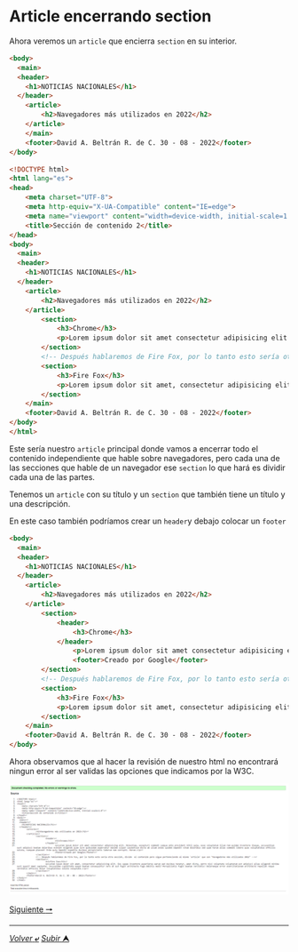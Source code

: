 # Article encerrando section

Ahora veremos un `article` que encierra `section` en su interior.

~~~html
<body>
  <main>
  <header>
    <h1>NOTICIAS NACIONALES</h1>
  </header>
	<article>
		<h2>Navegadores más utilizados en 2022</h2>
	</article>
	</main>
	<footer>David A. Beltrán R. de C. 30 - 08 - 2022</footer>
</body>
~~~

~~~html
<!DOCTYPE html>
<html lang="es">
<head>
    <meta charset="UTF-8">
    <meta http-equiv="X-UA-Compatible" content="IE=edge">
    <meta name="viewport" content="width=device-width, initial-scale=1.0">
    <title>Sección de contenido 2</title>
</head>
<body>
  <main>
  <header>
    <h1>NOTICIAS NACIONALES</h1>
  </header>
	<article>
		<h2>Navegadores más utilizados en 2022</h2>
	</article>
		<section>
			<h3>Chrome</h3>
			<p>Lorem ipsum dolor sit amet consectetur adipisicing elit. Molestiae, excepturi commodi cumque odio provident nihil quia, esse voluptatum illum rem quidem inventore itaque, accusantium sunt adipisci beatae doloribus eveniet eligendi quae iure quibusdam aspernatur maxime culpa? Laudantium dicta ab ullam animi quidem impedit vitae doloribus sed quae harum alias commodi libero quas voluptatibus officiis soluta, numquam placeat! Enim quia impedit expedita ducimus perspiciatis laborum nam corrupti. Harum.</p>
		</section>
		<!-- Después hablaremos de Fire Fox, por lo tanto esto sería otra sección, divide  el contenido pero sigue perteneciendo al mismo `article` que son "Navegadores más utilizados 2022" -->
		<section>
			<h3>Fire Fox</h3>
			<p>Lorem ipsum dolor sit amet, consectetur adipisicing elit. Eos saepe inventore asperiores earum sed ducimus tenetur, amet dicta, porro nisi voluptate voluptatum est adipisci alias eligendi minima sunt quasi? Amet sapiente, recusandae cupiditate eaque beatae consequuntur vero at aut fugit architecto fuga debitis modi? Perspiciatis fugit beatae veritatis! Doloremque error exercitationem architecto repellat neque veritatis officiis dolor voluptatibus soluta voluptate.</p>
		</section>
	</main>
	<footer>David A. Beltrán R. de C. 30 - 08 - 2022</footer>
</body>
</html>
~~~

Este sería nuestro `article` principal donde vamos a encerrar todo el contenido independiente que hable sobre navegadores, pero cada una de las secciones que hable de un navegador ese `section` lo que hará es dividir cada una de las partes.

Tenemos un `article` con su título y un `section` que también tiene un título y una descripción.

En este caso también podríamos crear un `header`y debajo colocar un `footer`

~~~html
<body>
  <main>
  <header>
    <h1>NOTICIAS NACIONALES</h1>
  </header>
	<article>
		<h2>Navegadores más utilizados en 2022</h2>
	</article>
		<section>
			<header>
				<h3>Chrome</h3>
			</header>
				<p>Lorem ipsum dolor sit amet consectetur adipisicing elit. Molestiae, excepturi commodi cumque odio provident nihil quia, esse voluptatum illum rem quidem inventore itaque, accusantium sunt adipisci beatae doloribus eveniet eligendi quae iure quibusdam aspernatur maxime culpa? Laudantium dicta ab ullam animi quidem impedit vitae doloribus sed quae harum alias commodi libero quas voluptatibus officiis soluta, numquam placeat! Enim quia impedit expedita ducimus perspiciatis laborum nam corrupti. Harum.</p>
				<footer>Creado por Google</footer>
		</section>
		<!-- Después hablaremos de Fire Fox, por lo tanto esto sería otra sección, divide  el contenido pero sigue perteneciendo al mismo `article` que son "Navegadores más utilizados 2022" -->
		<section>
			<h3>Fire Fox</h3>
			<p>Lorem ipsum dolor sit amet, consectetur adipisicing elit. Eos saepe inventore asperiores earum sed ducimus tenetur, amet dicta, porro nisi voluptate voluptatum est adipisci alias eligendi minima sunt quasi? Amet sapiente, recusandae cupiditate eaque beatae consequuntur vero at aut fugit architecto fuga debitis modi? Perspiciatis fugit beatae veritatis! Doloremque error exercitationem architecto repellat neque veritatis officiis dolor voluptatibus soluta voluptate.</p>
		</section>
	</main>
	<footer>David A. Beltrán R. de C. 30 - 08 - 2022</footer>
</body>
~~~

Ahora observamos que al hacer la revisión de nuestro html no encontrará ningun error al ser validas las opciones que indicamos por la W3C.

![Article](/media/Article_Encerrando_Section_sin_error.png "Article encerrando section correcto")

[Siguiente **&#129042;**](/markdown/007_Aside.md "Resumen")

---
[*Volver* **&ldca;**](/markdown/README.md "Ir a Readme") [*Subir* **&#11165;**](# "Ir al título")

